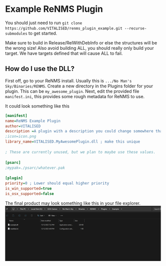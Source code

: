 # Example ReNMS Plugin

You should just need to run `git clone https://github.com/VITALISED/renms_plugin_example.git --recurse-submodules` to get started.

Make sure to build in Release/RelWithDebInfo or else the structures will be the wrong size! Also avoid building ALL, you should really only build your target. We have targets defined that will cause ALL to fail.

## How do I use the DLL?

First off, go to your ReNMS install. Usually this is `.../No Man's Sky/Binaries/RENMS`. Create a new directory in the Plugins folder for your plugin.
This can be `my_awesome_plugin`. Next, edit the provided file `manifest.ini`, this provides some rough metadata for ReNMS to use.

It could look something like this

```ini
[manifest]
name=ReNMS Example Plugin
author=VITALISED
description =A plugin with a description you could change somewhere that describes many things about what this mod does. Could have a link or anything really.
;icon=icon.png
library_name=VITALISED.MyAwesomePlugin.dll ; make this unique

; These are currently unused, but we plan to maybe use these values.

[psarc]
;mypak=./psarc/whatever.pak

[plugin]
priority=0 ; Lower should equal higher priority
is_win_supported=true
is_osx_supported=false
```

The final product may look something like this in your file explorer.
![Screenshot of what the directory layour should look like](screenshot.png)
